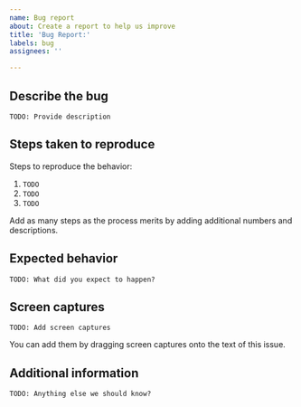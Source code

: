 ```yaml
---
name: Bug report
about: Create a report to help us improve
title: 'Bug Report:'
labels: bug
assignees: ''

---
```


## Describe the bug

`TODO: Provide description`

## Steps taken to reproduce

Steps to reproduce the behavior:

1. `TODO`
2. `TODO`
3. `TODO`

Add as many steps as the process merits by adding additional numbers and descriptions.

## Expected behavior

`TODO: What did you expect to happen?`

## Screen captures

`TODO: Add screen captures`

You can add them by dragging screen captures onto the text of this issue.

## Additional information

`TODO: Anything else we should know?`
